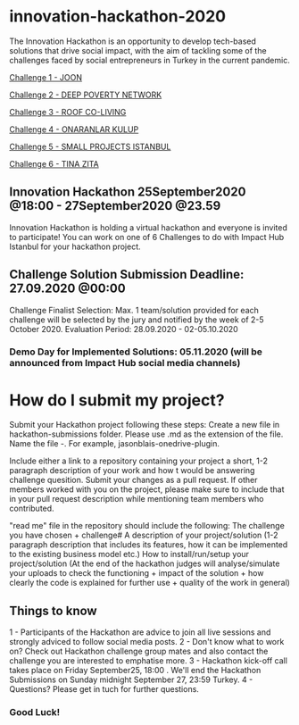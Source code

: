 # innovation-hackathon-2020

The Innovation Hackathon is an opportunity to develop tech-based solutions that drive social impact, with the aim of tackling some of the challenges faced by social entrepreneurs in Turkey in the current pandemic.

[Challenge 1 - JOON](https://drive.google.com/drive/folders/1p9Q9dbkOtRBe2visnl7jRIefd6JZhiTy?usp=sharing)

[Challenge 2 - DEEP POVERTY NETWORK](https://drive.google.com/drive/folders/1cO0o6Ek5ooOvQLxLptb2I8JZX25W6sGl?usp=sharing)

[Challenge 3 - ROOF CO-LIVING](https://drive.google.com/drive/folders/16ah7TBx0GM7UPJNw48nalHW6YeuaxcUX?usp=sharing)

[Challenge 4 - ONARANLAR KULUP](https://drive.google.com/drive/folders/1ogeEfkrMpC1L2g2TI4hyiCBsmbhGlk5Z?usp=sharing)

[Challenge 5 - SMALL PROJECTS ISTANBUL](https://drive.google.com/drive/folders/1vQIyLa4RHrsSn9iKnwV2W0xxEmAvoQ6G?usp=sharing)

[Challenge 6 - TINA ZITA](https://drive.google.com/drive/folders/1cO0o6Ek5ooOvQLxLptb2I8JZX25W6sGl?usp=sharing)


## Innovation Hackathon 25September2020 @18:00 - 27September2020 @23.59
Innovation Hackathon is holding a virtual hackathon and everyone is invited to participate! 
You can work on one of 6 Challenges to do with Impact Hub Istanbul for your hackathon project.
## Challenge Solution Submission Deadline: 27.09.2020 @00:00
Challenge Finalist Selection:  Max. 1 team/solution provided for each challenge will be selected by the jury and notified by the week of 2-5 October 2020.
Evaluation Period: 28.09.2020 - 02-05.10.2020
### Demo Day for Implemented Solutions: 05.11.2020 (will be announced from Impact Hub social media channels)


# How do I submit my project?

Submit your Hackathon project following these steps:
Create a new file in hackathon-submissions folder. Please use .md as the extension of the file.
Name the file <your-github-username>-<your-submission-name>. 
For example, jasonblais-onedrive-plugin.

Include either
a link to a repository containing your project
a short, 1-2 paragraph description of your work and how t would be answering challenge quesition.
Submit your changes as a pull request. If other members worked with you on the project, please make sure to include that in your pull request description while mentioning team members who contributed.

"read me" file in the repository should include the following:
The challenge you have chosen + challenge#
A description of your project/solution (1-2 paragraph description that includes its features, how it can be implemented to the existing business model etc.)
How to install/run/setup your project/solution (At the end of the hackathon judges will analyse/simulate your uploads to check the functioning + impact of the solution + how clearly the code is explained for further use + quality of the work in general)

## Things to know
1 - Participants of the Hackathon are advice to join all live sessions and strongly adviced to follow social media posts.
2 - Don't know what to work on? Check out Hackathon challenge group mates and also contact the challenge you are interested to emphatise more.
3 - Hackathon kick-off call takes place on Friday September25, 18:00 . We'll end the Hackathon Submissions on Sunday midnight September 27, 23:59 Turkey.
4 - Questions? Please get in tuch for further questions.

### Good Luck!
